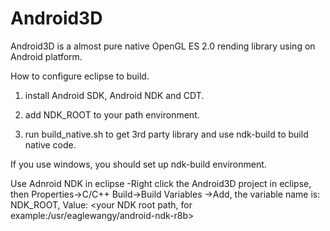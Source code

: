 Android3D
=========

Android3D is a almost pure native OpenGL ES 2.0 rending library using on Android platform.

How to configure eclipse to build.

1. install Android SDK, Android NDK and CDT.

2. add NDK_ROOT to your path environment.

3. run build_native.sh to get 3rd party library and use ndk-build to build native code.

If you use windows, you should set up ndk-build environment.

Use Adnroid NDK in eclipse
-Right click the Android3D project in eclipse, then Properties->C/C++ Build->Build Variables
 ->Add, the variable name is: NDK_ROOT, Value: <your NDK root path, for example:/usr/eaglewangy/android-ndk-r8b>
